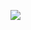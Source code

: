 [![](https://github-readme-stats.vercel.app/api?username=spencer741&count_private=true&show_icons=true&theme=dark)](https://github.com/spencer741/spencer741)

<!--Found via Tom Xu-->

